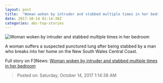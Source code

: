 ```yaml
---
layout: post
title:  "Woman woken by intruder and stabbed multiple times in her bedroom"
date: 2017-10-14 01:14:38Z
categories: abc-top-stories
---
```


![Woman woken by intruder and stabbed multiple times in her bedroom](http://www.abc.net.au/news/linkableblob/8413676/data/abc-news-og-data.jpg)

A woman suffers a suspected punctured lung after being stabbed by a man who breaks into her home on the New South Wales Central Coast.


Full story on F3News: [Woman woken by intruder and stabbed multiple times in her bedroom](http://www.f3nws.com/n/vFUpXF)

> Posted on: Saturday, October 14, 2017 1:14:38 AM
